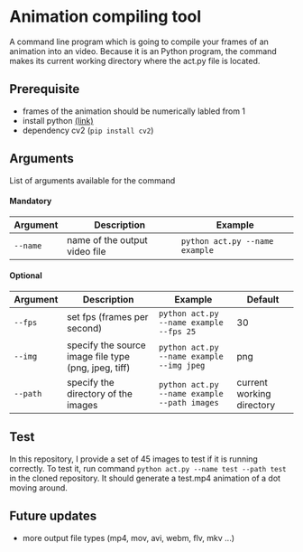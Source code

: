 # Animation compiling tool

A command line program which is going to compile your frames of an animation into an video. Because it is an Python program, the command  makes its current working directory where the act.py file is located.

## Prerequisite

- frames of the animation should be numerically labled from 1
- install python [(link)](https://www.python.org/downloads/)
- dependency cv2 (`pip install cv2`)

## Arguments

List of arguments available for the command

#### Mandatory

| Argument | Description | Example |
| -------- | ------- | ------- |
| `--name` | name of the output video file | `python act.py --name example` |

#### Optional

| Argument | Description | Example | Default |
| -------- | ------- | ------- | ------- |
| `--fps` | set fps (frames per second) | `python act.py --name example --fps 25` | 30 |
| `--img` | specify the source image file type (png, jpeg, tiff) | `python act.py --name example --img jpeg` | png |
| `--path` | specify the directory of the images | `python act.py --name example --path images` | current working directory |

## Test

In this repository, I provide a set of 45 images to test if it is running correctly. To test it, run command `python act.py --name test --path test` in the cloned repository. It should generate a test.mp4 animation of a dot moving around.

## Future updates

- more output file types (mp4, mov, avi, webm, flv, mkv ...)